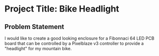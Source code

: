 # Project Title: Bike Headlight
## Problem Statement
I would like to create a good looking enclosure for a Fibonnaci 64 LED PCB board that can be controlled by a Pixelblaze v3 controller to provide a "headlight" for my mountain bike.
